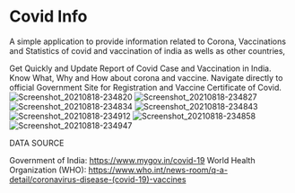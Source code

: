 # Covid Info

A simple application to provide information related to Corona, Vaccinations and Statistics of covid and vaccination of india as wells as other countries,

Get Quickly and Update Report of Covid Case and Vaccination in India. Know What, Why and How about corona and vaccine. Navigate directly to official Government Site for Registration and Vaccine Certificate of Covid.
![Screenshot_20210818-234820](https://user-images.githubusercontent.com/40181783/129962724-49cd2861-6f72-4ca5-aaab-14ba9c029ba4.png)
![Screenshot_20210818-234827](https://user-images.githubusercontent.com/40181783/129962783-fd2d9892-90cf-48e7-882f-f30f7c959849.png)
![Screenshot_20210818-234834](https://user-images.githubusercontent.com/40181783/129962796-b6b57375-e9e0-4018-bd2d-509a05d7a345.png)
![Screenshot_20210818-234843](https://user-images.githubusercontent.com/40181783/129962805-ffe3d099-faa8-4ec1-81bb-b60ecb75c2f5.png)
![Screenshot_20210818-234912](https://user-images.githubusercontent.com/40181783/129962817-dcbeba3c-06b3-42e5-bf32-811dd78f1974.png)
![Screenshot_20210818-234858](https://user-images.githubusercontent.com/40181783/129962832-8bbe8ef0-ece7-418d-a9eb-4a9f943f989c.png)
![Screenshot_20210818-234947](https://user-images.githubusercontent.com/40181783/129962836-d4a21ae0-3e09-4cb3-9ed9-d8d73e33f2a6.png)

DATA SOURCE
  
  
  Government of India: https://www.mygov.in/covid-19
  World Health Organization (WHO): https://www.who.int/news-room/q-a-detail/coronavirus-disease-(covid-19)-vaccines
